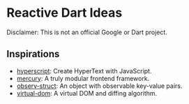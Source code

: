 # Reactive Dart Ideas

Disclaimer: This is not an official Google or Dart project.

## Inspirations

* [hyperscript][]: Create HyperText with JavaScript.
* [mercury][]: A truly modular frontend framework.
* [observ-struct][]: An object with observable key-value pairs.
* [virtual-dom][]: A virtual DOM and diffing algorithm.

[hyperscript]: https://github.com/hyperhype/hyperscript
[mercury]: https://github.com/Raynos/mercury
[observ-struct]: https://github.com/Raynos/observ-struct
[virtual-dom]: https://github.com/Matt-Esch/virtual-dom
